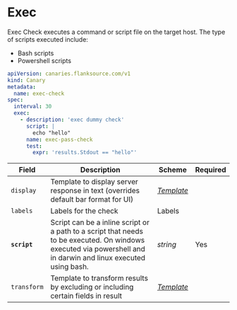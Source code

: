 # <Icon name="console" /> Exec

Exec Check executes a command or script file on the target host. The type of scripts executed include:

- Bash scripts
- Powershell scripts

```yaml title="exec-check.yml"
apiVersion: canaries.flanksource.com/v1
kind: Canary
metadata:
  name: exec-check
spec:
  interval: 30
  exec:
    - description: 'exec dummy check'
      script: |
        echo "hello"
      name: exec-pass-check
      test:
        expr: 'results.Stdout == "hello"'
```

| Field        | Description                                                                                                                                                    | Scheme                                  | Required |
| ------------ | -------------------------------------------------------------------------------------------------------------------------------------------------------------- | --------------------------------------- | -------- |
| `display`    | Template to display server response in text (overrides default bar format for UI)                                                                              | [_Template_](../concepts/templating.md) |          |
| `labels`     | Labels for the check                                                                                                                                           | Labels                                  |          |
| **`script`** | Script can be a inline script or a path to a script that needs to be executed. On windows executed via powershell and in darwin and linux executed using bash. | _string_                                | Yes      |
| `transform`  | Template to transform results by excluding or including certain fields in result                                                                               | [_Template_](../concepts/templating.md) |          |

